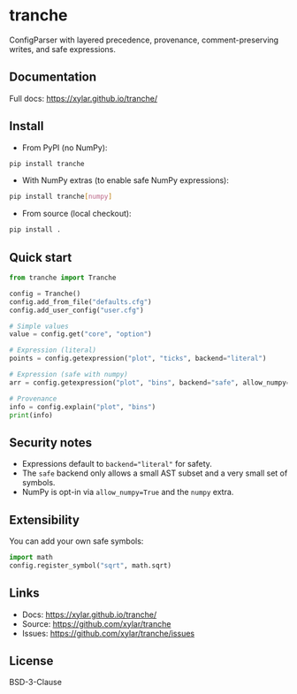 # tranche

ConfigParser with layered precedence, provenance, comment-preserving writes, and safe expressions.

## Documentation

Full docs: https://xylar.github.io/tranche/

## Install

- From PyPI (no NumPy):

```bash
pip install tranche
```

- With NumPy extras (to enable safe NumPy expressions):

```bash
pip install tranche[numpy]
```

- From source (local checkout):

```bash
pip install .
```

## Quick start

```python
from tranche import Tranche

config = Tranche()
config.add_from_file("defaults.cfg")
config.add_user_config("user.cfg")

# Simple values
value = config.get("core", "option")

# Expression (literal)
points = config.getexpression("plot", "ticks", backend="literal")

# Expression (safe with numpy)
arr = config.getexpression("plot", "bins", backend="safe", allow_numpy=True)

# Provenance
info = config.explain("plot", "bins")
print(info)
```

## Security notes

- Expressions default to `backend="literal"` for safety.
- The `safe` backend only allows a small AST subset and a very small set of symbols.
- NumPy is opt-in via `allow_numpy=True` and the `numpy` extra.

## Extensibility

You can add your own safe symbols:

```python
import math
config.register_symbol("sqrt", math.sqrt)
```

## Links

- Docs: https://xylar.github.io/tranche/
- Source: https://github.com/xylar/tranche
- Issues: https://github.com/xylar/tranche/issues

## License

BSD-3-Clause
